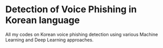 # Detection of Voice Phishing in Korean language
All my codes on Korean voice phishing detection using various Machine Learning and Deep Learning approaches.
